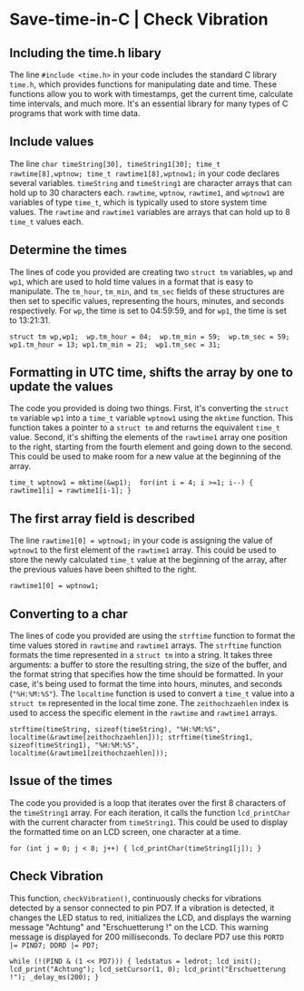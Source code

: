 # Save-time-in-C | Check Vibration

## Including the time.h libary

The line `#include <time.h>` in your code includes the standard C library `time.h`, which provides functions for manipulating date and time. 
These functions allow you to work with timestamps, get the current time, calculate time intervals, and much more.
It's an essential library for many types of C programs that work with time data.

## Include values
The line `char timeString[30], timeString1[30]; time_t rawtime[8],wptnow; time_t rawtime1[8],wptnow1;` in your code declares several variables.
`timeString` and `timeString1` are character arrays that can hold up to 30 characters each.
`rawtime`, `wptnow`, `rawtime1`, and `wptnow1` are variables of type `time_t`,
which is typically used to store system time values. The `rawtime` and `rawtime1` variables are arrays that can hold up to 8 `time_t` values each.

## Determine the times
The lines of code you provided are creating two `struct tm` variables, `wp` and `wp1`, which are used to hold time values in a format that is
easy to manipulate. The `tm_hour`, `tm_min`, and `tm_sec` fields of these structures are then set to specific values, representing the hours,
minutes, and seconds respectively. For `wp`, the time is set to 04:59:59, and for `wp1`, the time is set to 13:21:31.

`struct tm wp,wp1; 
wp.tm_hour = 04; 
wp.tm_min = 59; 
wp.tm_sec = 59;
wp1.tm_hour = 13;
wp1.tm_min = 21; 
wp1.tm_sec = 31;`


## Formatting in UTC time, shifts the array by one to update the values
The code you provided is doing two things. First, it's converting the `struct tm` variable `wp1` into a `time_t` variable `wptnow1` using the
`mktime` function. This function takes a pointer to a `struct tm` and returns the equivalent `time_t` value. Second, it's shifting the elements
of the `rawtime1` array one position to the right, starting from the fourth element and going down to the second. This could be used to make 
room for a new value at the beginning of the array.

`time_t wptnow1 = mktime(&wp1); 
for(int i = 4; i >=1; i--)
{
	rawtime1[i] = rawtime1[i-1];
}`

## The first array field is described
The line `rawtime1[0] = wptnow1;` in your code is assigning the value of `wptnow1` to the first element of the `rawtime1` array.
This could be used to store the newly calculated `time_t` value at the beginning of the array, after the previous values have
been shifted to the right.

`rawtime1[0] = wptnow1;`

## Converting to a char
The lines of code you provided are using the `strftime` function to format the time values stored in `rawtime` and `rawtime1` arrays. 
The `strftime` function formats the time represented in a `struct tm` into a string. It takes three arguments: a buffer to store the 
resulting string, the size of the buffer, and the format string that specifies how the time should be formatted. In your case, it's
being used to format the time into hours, minutes, and seconds (`"%H:%M:%S"`). The `localtime` function is used to convert a `time_t`
value into a `struct tm` represented in the local time zone. The `zeithochzaehlen` index is used to access the specific element in the
`rawtime` and `rawtime1` arrays.

`strftime(timeString, sizeof(timeString), "%H:%M:%S", localtime(&rawtime[zeithochzaehlen]));
strftime(timeString1, sizeof(timeString1), "%H:%M:%S", localtime(&rawtime1[zeithochzaehlen]));`

## Issue of the times
The code you provided is a loop that iterates over the first 8 characters of the `timeString1` array. For each iteration, it calls the 
function `lcd_printChar` with the current character from `timeString1`. This could be used to display the formatted time on an LCD screen,
one character at a time.

`for (int j = 0; j < 8; j++)
{
	lcd_printChar(timeString1[j]);
}`


## Check Vibration 

This function, `checkVibration()`, continuously checks for vibrations detected by a sensor connected to pin PD7. If a vibration is detected, it changes the LED status to red, initializes the LCD, and displays the warning message "Achtung" and "Erschuetterung !" on the LCD. This warning message is displayed for 200 milliseconds. To declare PD7 use this `PORTD |= PIND7; DDRD |= PD7;`

`while (!(PIND & (1 << PD7)))
	{
		ledstatus = ledrot;
		lcd_init();
		lcd_print("Achtung");
		lcd_setCursor(1, 0);
		lcd_print("Erschuetterung !");
		_delay_ms(200);
	}`
